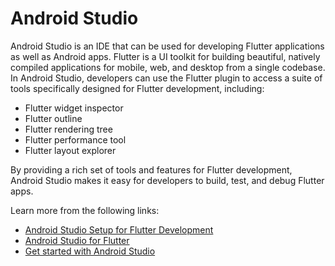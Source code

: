 # Android Studio

Android Studio is an IDE that can be used for developing Flutter applications as well as Android apps. Flutter is a UI toolkit for building beautiful, natively compiled applications for mobile, web, and desktop from a single codebase. In Android Studio, developers can use the Flutter plugin to access a suite of tools specifically designed for Flutter development, including:

- Flutter widget inspector
- Flutter outline
- Flutter rendering tree
- Flutter performance tool
- Flutter layout explorer

By providing a rich set of tools and features for Flutter development, Android Studio makes it easy for developers to build, test, and debug Flutter apps.

Learn more from the following links:

- [Android Studio Setup for Flutter Development](https://www.geeksforgeeks.org/android-studio-setup-for-flutter-development/)
- [Android Studio for Flutter](https://docs.flutter.dev/development/tools/android-studio)
- [Get started with Android Studio](https://dart.dev/tools/jetbrains-plugin)
